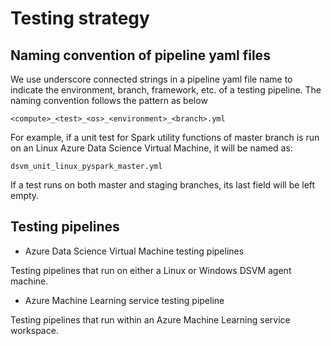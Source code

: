 # Testing strategy

## Naming convention of pipeline yaml files

We use underscore connected strings in a pipeline yaml file name to indicate the environment, branch, framework, etc. of a testing pipeline. The naming convention follows the pattern as below

```
<compute>_<test>_<os>_<environment>_<branch>.yml
```

For example, if a unit test for Spark utility functions of master branch is run on an Linux Azure Data Science Virtual Machine, it will be named as:

```
dsvm_unit_linux_pyspark_master.yml
```

If a test runs on both master and staging branches, its last field will be left empty.

## Testing pipelines

* Azure Data Science Virtual Machine testing pipelines

Testing pipelines that run on either a Linux or Windows DSVM agent machine.

* Azure Machine Learning service testing pipeline

Testing pipelines that run within an Azure Machine Learning service workspace.

